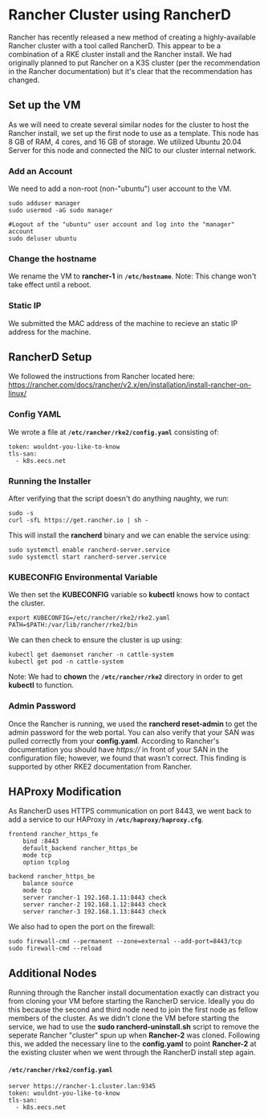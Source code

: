 # Rancher Cluster using RancherD

Rancher has recently released a new method of creating a highly-available Rancher cluster with a tool called RancherD. This appear to be a combination of a RKE cluster install and the Rancher install. We had originally planned to put Rancher on a K3S cluster (per the recommendation in the Rancher documentation) but it's clear that the recommendation has changed.

## Set up the VM

As we will need to create several similar nodes for the cluster to host the Rancher install,  we set up the first node to use as a template. This node has 8 GB of RAM, 4 cores, and 16 GB of storage. We utilized Ubuntu 20.04 Server for this node and connected the NIC to our cluster internal network.

### Add an Account

We need to add a non-root (non-"ubuntu") user account to the VM. 

```{bash}
sudo adduser manager
sudo usermod -aG sudo manager

#Logout of the "ubuntu" user account and log into the "manager" account
sudo deluser ubuntu
```

### Change the hostname

We rename the VM to **rancher-1** in **`/etc/hostname`**. Note: This change won't take effect until a reboot.

### Static IP

We submitted the MAC address of the machine to recieve an static IP address for the machine.

## RancherD Setup

We followed the instructions from Rancher located here: https://rancher.com/docs/rancher/v2.x/en/installation/install-rancher-on-linux/

### Config YAML

We wrote a file at **`/etc/rancher/rke2/config.yaml`** consisting of:

```{yaml}
token: wouldnt-you-like-to-know
tls-san:
  - k8s.eecs.net
```

### Running the Installer

After verifying that the script doesn't do anything naughty, we run:

```{bash}
sudo -s
curl -sfL https://get.rancher.io | sh -
```
 This will install the **rancherd** binary and we can enable the service using:

 ```{bash}
sudo systemctl enable rancherd-server.service
sudo systemctl start rancherd-server.service
 ```

### KUBECONFIG Environmental Variable
We then set the **KUBECONFIG** variable so **kubectl** knows how to contact the cluster.

```{bash}
export KUBECONFIG=/etc/rancher/rke2/rke2.yaml PATH=$PATH:/var/lib/rancher/rke2/bin
```

We can then check to ensure the cluster is up using:

```{bash}
kubectl get daemonset rancher -n cattle-system
kubectl get pod -n cattle-system
```

Note: We had to **chown** the **`/etc/rancher/rke2`** directory in order to get **kubectl** to function.

### Admin Password
Once the Rancher is running, we used the **rancherd reset-admin** to get the admin password for the web portal. You can also verify that your SAN was pulled correctly from your **config.yaml**. According to Rancher's documentation you should have *https://* in front of your SAN in the configuration file; however, we found that wasn't correct. This finding is supported by other RKE2 documentation from Rancher.

## HAProxy Modification
As RancherD uses HTTPS communication on port 8443, we went back to add a service to our HAProxy in **`/etc/haproxy/haproxy.cfg`**.

```{yaml}
frontend rancher_https_fe
    bind :8443
    default_backend rancher_https_be
    mode tcp
    option tcplog

backend rancher_https_be
    balance source
    mode tcp
    server rancher-1 192.168.1.11:8443 check
    server rancher-2 192.168.1.12:8443 check
    server rancher-3 192.168.1.13:8443 check
```

We also had to open the port on the firewall:
```{bash}
sudo firewall-cmd --permanent --zone=external --add-port=8443/tcp
sudo firewall-cmd --reload
```

## Additional No**d**es
Running through the Rancher install documentation exactly can distract you from cloning your VM before starting the RancherD service. Ideally you do this because the second and third node need to join the first node as fellow members of the cluster. As we didn't clone the VM before starting the service, we had to use the **sudo rancherd-uninstall.sh** script to remove the seperate Rancher "cluster" spun up when **Rancher-2** was cloned. Following this, we added the necessary line to the **config.yaml** to point **Rancher-2** at the existing cluster when we went through the RancherD install step again.

#### **`/etc/rancher/rke2/config.yaml`**
```{yaml}
server https://rancher-1.cluster.lan:9345
token: wouldnt-you-like-to-know
tls-san:
  - k8s.eecs.net
```